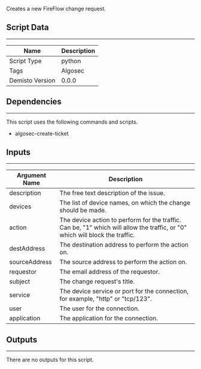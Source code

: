 Creates a new FireFlow change request. 

## Script Data
---

| **Name** | **Description** |
| --- | --- |
| Script Type | python |
| Tags | Algosec |
| Demisto Version | 0.0.0 |

## Dependencies
---
This script uses the following commands and scripts.
* algosec-create-ticket

## Inputs
---

| **Argument Name** | **Description** |
| --- | --- |
| description | The free text description of the issue. |
| devices | The list of device names, on which the change should be made. |
| action | The device action to perform for the traffic. Can be, "1" which will allow the traffic, or "0" which will block the traffic. |
| destAddress | The destination address to perform the action on. |
| sourceAddress | The source address to perform the action on. |
| requestor | The email address of the requestor. |
| subject | The change request's title. |
| service | The device service or port for the connection, for example, "http" or "tcp/123". |
| user | The user for the connection. |
| application | The application for the connection. |

## Outputs
---
There are no outputs for this script.
